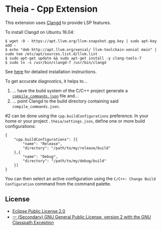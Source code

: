 # Theia - Cpp Extension

This extension uses [Clangd](https://clang.llvm.org/extra/clangd.html) to
provide LSP features.

To install Clangd on Ubuntu 16.04:

    $ wget -O - https://apt.llvm.org/llvm-snapshot.gpg.key | sudo apt-key add -
    $ echo "deb http://apt.llvm.org/xenial/ llvm-toolchain-xenial main" | sudo tee /etc/apt/sources.list.d/llvm.list
    $ sudo apt-get update && sudo apt-get install -y clang-tools-7
    $ sudo ln -s /usr/bin/clangd-7 /usr/bin/clangd

See [here](https://clang.llvm.org/extra/clangd.html#id4) for detailed installation instructions.

To get accurate diagnostics, it helps to...

1. ... have the build system of the C/C++ project generate a
   [`compile_commands.json`](https://clang.llvm.org/docs/JSONCompilationDatabase.html)
   file and...
2. ... point Clangd to the build directory containing said
   `compile_commands.json`.

\#2 can be done using the `cpp.buildConfigurations` preference.  In your home
or your project `.theia/settings.json`, define one or more build
configurations:

    {
        "cpp.buildConfigurations": [{
            "name": "Release",
            "directory": "/path/to/my/release/build"
        },{
            "name": "Debug",
            "directory": "/path/to/my/debug/build"
        }]
    }

You can then select an active configuration using the
`C/C++: Change Build Configuration` command from the command palette.

## License
- [Eclipse Public License 2.0](http://www.eclipse.org/legal/epl-2.0/)
- [一 (Secondary) GNU General Public License, version 2 with the GNU Classpath Exception](https://projects.eclipse.org/license/secondary-gpl-2.0-cp)
